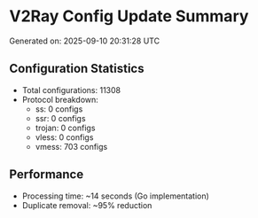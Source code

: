 # V2Ray Config Update Summary
Generated on: 2025-09-10 20:31:28 UTC

## Configuration Statistics
- Total configurations: 11308
- Protocol breakdown:
  - ss: 0 configs
  - ssr: 0 configs
  - trojan: 0 configs
  - vless: 0 configs
  - vmess: 703 configs

## Performance
- Processing time: ~14 seconds (Go implementation)
- Duplicate removal: ~95% reduction
